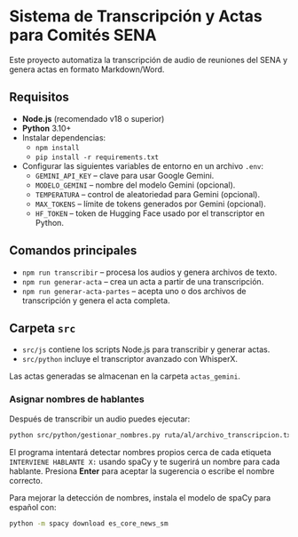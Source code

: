 # Sistema de Transcripción y Actas para Comités SENA

Este proyecto automatiza la transcripción de audio de reuniones del SENA y genera actas en formato Markdown/Word.

## Requisitos

- **Node.js** (recomendado v18 o superior)
- **Python** 3.10+
- Instalar dependencias:
  - `npm install`
  - `pip install -r requirements.txt`
- Configurar las siguientes variables de entorno en un archivo `.env`:
  - `GEMINI_API_KEY` – clave para usar Google Gemini.
  - `MODELO_GEMINI` – nombre del modelo Gemini (opcional).
  - `TEMPERATURA` – control de aleatoriedad para Gemini (opcional).
  - `MAX_TOKENS` – límite de tokens generados por Gemini (opcional).
  - `HF_TOKEN` – token de Hugging Face usado por el transcriptor en Python.

## Comandos principales

- `npm run transcribir` – procesa los audios y genera archivos de texto.
- `npm run generar-acta` – crea un acta a partir de una transcripción.
- `npm run generar-acta-partes` – acepta uno o dos archivos de transcripción y genera el acta completa.

## Carpeta `src`

- `src/js` contiene los scripts Node.js para transcribir y generar actas.
- `src/python` incluye el transcriptor avanzado con WhisperX.

Las actas generadas se almacenan en la carpeta `actas_gemini`.

### Asignar nombres de hablantes

Después de transcribir un audio puedes ejecutar:

```bash
python src/python/gestionar_nombres.py ruta/al/archivo_transcripcion.txt
```

El programa intentará detectar nombres propios cerca de cada etiqueta `INTERVIENE HABLANTE X:` usando spaCy y te sugerirá un nombre para cada hablante. Presiona **Enter** para aceptar la sugerencia o escribe el nombre correcto.

Para mejorar la detección de nombres, instala el modelo de spaCy para español con:

```bash
python -m spacy download es_core_news_sm
```